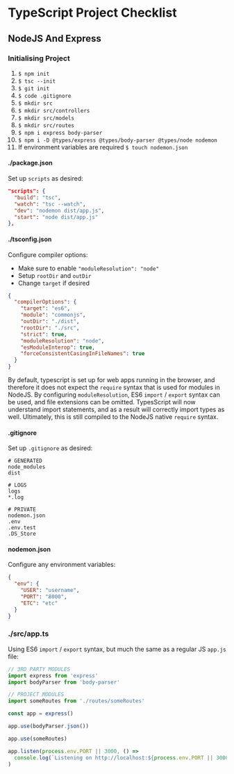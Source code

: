 # TypeScript Project Checklist

## NodeJS And Express

### Initialising Project

1. `$ npm init`
2. `$ tsc --init`
3. `$ git init`
4. `$ code .gitignore`
5. `$ mkdir src`
6. `$ mkdir src/controllers`
7. `$ mkdir src/models`
8. `$ mkdir src/routes`
9. `$ npm i express body-parser`
10. `$ npm i -D @types/express @types/body-parser @types/node nodemon`
11. If environment variables are required `$ touch nodemon.json`

#### ./package.json

Set up `scripts` as desired:

```json
"scripts": {
  "build": "tsc",
  "watch": "tsc --watch",
  "dev": "nodemon dist/app.js",
  "start": "node dist/app.js"
},
```

#### ./tsconfig.json

Configure compiler options:

- Make sure to enable `"moduleResolution": "node"`
- Setup `rootDir` and `outDir`
- Change `target` if desired

```json
{
  "compilerOptions": {
    "target": "es6",
    "module": "commonjs",
    "outDir": "./dist",
    "rootDir": "./src",
    "strict": true,
    "moduleResolution": "node",
    "esModuleInterop": true,
    "forceConsistentCasingInFileNames": true
  }
}
```

By default, typescript is set up for web apps running in the browser, and therefore it does not expect the `require` syntax that is used for modules in NodeJS. By configuring `moduleResolution`, ES6 `import` / `export` syntax can be used, and file extensions can be omitted. TypesScript will now understand import statements, and as a result will correctly import types as well. Ultimately, this is still compiled to the NodeJS native `require` syntax.

#### .gitignore

Set up `.gitignore` as desired:

```
# GENERATED
node_modules
dist

# LOGS
logs
*.log

# PRIVATE
nodemon.json
.env
.env.test
.DS_Store
```

#### nodemon.json

Configure any environment variables:

```json
{
  "env": {
    "USER": "username",
    "PORT": "8000",
    "ETC": "etc"
  }
}
```

### ./src/app.ts

Using ES6 `import` / `export` syntax, but much the same as a regular JS `app.js` file:

```js
// 3RD PARTY MODULES
import express from 'express'
import bodyParser from 'body-parser'

// PROJECT MODULES
import someRoutes from './routes/someRoutes'

const app = express()

app.use(bodyParser.json())

app.use(someRoutes)

app.listen(process.env.PORT || 3000, () =>
  console.log(`Listening on http://localhost:${process.env.PORT || 3000}`)
)
```
